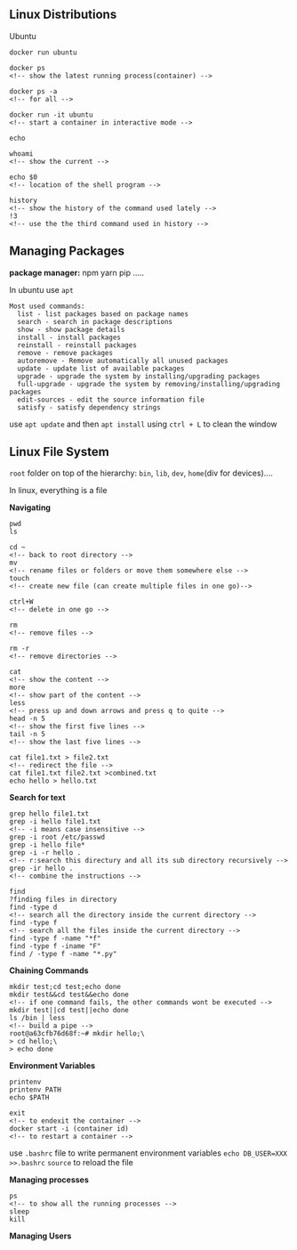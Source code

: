 ## Linux Distributions

Ubuntu

```
docker run ubuntu

docker ps
<!-- show the latest running process(container) -->

docker ps -a
<!-- for all -->

docker run -it ubuntu
<!-- start a container in interactive mode -->

echo

whoami
<!-- show the current -->

echo $0
<!-- location of the shell program -->

history
<!-- show the history of the command used lately -->
!3
<!-- use the the third command used in history -->
```

## **Managing Packages**

**package manager:**
npm
yarn
pip
.....

In ubuntu use `apt`

```
Most used commands:
  list - list packages based on package names
  search - search in package descriptions
  show - show package details
  install - install packages
  reinstall - reinstall packages
  remove - remove packages
  autoremove - Remove automatically all unused packages
  update - update list of available packages
  upgrade - upgrade the system by installing/upgrading packages
  full-upgrade - upgrade the system by removing/installing/upgrading packages
  edit-sources - edit the source information file
  satisfy - satisfy dependency strings
```

use `apt update` and then `apt install`
using `ctrl + L` to clean the window

## Linux File System

`root` folder on top of the hierarchy:
    `bin`,  `lib`,  `dev`, `home`(div for devices)....

In linux, everything is a file

**Navigating**

```
pwd
ls

cd ~
<!-- back to root directory -->
mv
<!-- rename files or folders or move them somewhere else -->
touch
<!-- create new file (can create multiple files in one go)-->

ctrl+W
<!-- delete in one go -->

rm
<!-- remove files -->

rm -r
<!-- remove directories -->

cat
<!-- show the content -->
more
<!-- show part of the content -->
less
<!-- press up and down arrows and press q to quite -->
head -n 5
<!-- show the first five lines -->
tail -n 5
<!-- show the last five lines -->

cat file1.txt > file2.txt
<!-- redirect the file -->
cat file1.txt file2.txt >combined.txt
echo hello > hello.txt
```

**Search for text**

```
grep hello file1.txt
grep -i hello file1.txt
<!-- -i means case insensitive -->
grep -i root /etc/passwd
grep -i hello file*
grep -i -r hello .
<!-- r:search this directury and all its sub directory recursively -->
grep -ir hello .
<!-- combine the instructions -->

find
?finding files in directory
find -type d
<!-- search all the directory inside the current directory -->
find -type f
<!-- search all the files inside the current directory -->
find -type f -name "*f"
find -type f -iname "F"
find / -type f -name "*.py"
```

**Chaining Commands**

```
mkdir test;cd test;echo done
mkdir test&&cd test&&echo done
<!-- if one command fails, the other commands wont be executed -->
mkdir test||cd test||echo done
ls /bin | less
<!-- build a pipe -->
root@a63cfb76d68f:~# mkdir hello;\
> cd hello;\
> echo done

```

**Environment Variables**

```
printenv
printenv PATH
echo $PATH

exit
<!-- to endexit the container -->
docker start -i (container id)
<!-- to restart a container -->
```

use `.bashrc` file to write permanent environment variables
`echo DB_USER=XXX >>.bashrc`
`source` to reload the file

**Managing processes**

```
ps
<!-- to show all the running processes -->
sleep
kill

```

**Managing Users**

